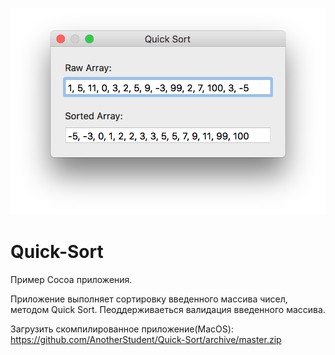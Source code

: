 ![screenshot](screenshot.png)

# Quick-Sort
Пример Cocoa приложения.

Приложение выполняет сортировку введенного массива чисел, методом Quick Sort.
Пеоддерживаеться валидация введенного массива.

Загрузить скомпилированное приложение(MacOS):
https://github.com/AnotherStudent/Quick-Sort/archive/master.zip
